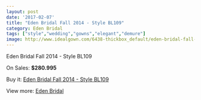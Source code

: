 ```yaml
---
layout: post
date: '2017-02-07'
title: "Eden Bridal Fall 2014 - Style BL109"
category: Eden Bridal
tags: ["style","wedding","gowns","elegant","demure"]
image: http://www.idealgown.com/6438-thickbox_default/eden-bridal-fall-2014-style-bl109.jpg
---
```

Eden Bridal Fall 2014 - Style BL109

On Sales: **$280.995**
<a href="https://www.idealgown.com/en/eden-bridal/2814-eden-bridal-fall-2014-style-bl109.html"><amp-img layout="responsive" width="600" height="600" src="//www.idealgown.com/6438-thickbox_default/eden-bridal-fall-2014-style-bl109.jpg" alt="Eden Bridal Fall 2014 - Style BL109 0" /></a>
<a href="https://www.idealgown.com/en/eden-bridal/2814-eden-bridal-fall-2014-style-bl109.html"><amp-img layout="responsive" width="600" height="600" src="//www.idealgown.com/6440-thickbox_default/eden-bridal-fall-2014-style-bl109.jpg" alt="Eden Bridal Fall 2014 - Style BL109 1" /></a>
<a href="https://www.idealgown.com/en/eden-bridal/2814-eden-bridal-fall-2014-style-bl109.html"><amp-img layout="responsive" width="600" height="600" src="//www.idealgown.com/6439-thickbox_default/eden-bridal-fall-2014-style-bl109.jpg" alt="Eden Bridal Fall 2014 - Style BL109 2" /></a>
<a href="https://www.idealgown.com/en/eden-bridal/2814-eden-bridal-fall-2014-style-bl109.html"><amp-img layout="responsive" width="600" height="600" src="//www.idealgown.com/6437-thickbox_default/eden-bridal-fall-2014-style-bl109.jpg" alt="Eden Bridal Fall 2014 - Style BL109 3" /></a>

Buy it: [Eden Bridal Fall 2014 - Style BL109](https://www.idealgown.com/en/eden-bridal/2814-eden-bridal-fall-2014-style-bl109.html "Eden Bridal Fall 2014 - Style BL109")

View more: [Eden Bridal](https://www.idealgown.com/en/34-eden-bridal "Eden Bridal")
